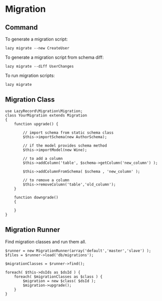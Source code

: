 Migration
==========

## Command 

To generate a migration script: 

    lazy migrate --new CreateUser

To generate a migration script from schema diff:

    lazy migrate --diff UserChanges

To run migration scripts:

    lazy migrate

## Migration Class

    use LazyRecord\Migration\Migration;
    class YourMigration extends Migration
    {
        function upgrade() {

            // import schema from static schema class
            $this->importSchema(new AuthorSchema);

            // if the model provides schema method
            $this->importModel(new Wine);

            // to add a column
            $this->addColumn('table', $schema->getColumn('new_column') );

            $this->addColumnFromSchema( $schema , 'new_column' );

            // to remove a column
            $this->removeColumn('table','old_column');
        }

        function downgrade()
        {

        }
    }


## Migration Runner

Find migration classes and run them all.

    $runner = new MigrationRunner(array('default','master','slave') );
    $files = $runner->load('db/migrations');

    $migrationClasses = $runner->find();

    foreach( $this->dsIds as $dsId ) {
        foreach( $migrationClasses as $class ) {
            $migration = new $class( $dsId );
            $migration->upgrade();
        }
    }



